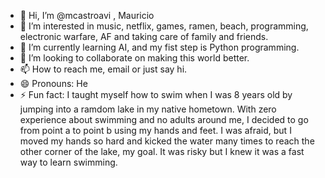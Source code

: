 - 👋 Hi, I’m @mcastroavi , Mauricio 
- 👀 I’m interested in music, netflix, games, ramen, beach, programming, electronic warfare, AF and taking care of family and friends. 
- 🌱 I’m currently learning AI, and my fist step is Python programming. 
- 💞️ I’m looking to collaborate on making this world better. 
- 📫 How to reach me, email or just say hi.
- 😄 Pronouns: He
- ⚡ Fun fact: I taught myself how to swim when I was 8 years old by jumping into a ramdom lake in my native hometown.
      With zero experience about swimming and no adults around me, I decided to go from point a to point b using my hands and feet.
      I was afraid, but I moved my hands so hard and kicked the water many times to reach the other corner of the lake, my goal.
      It was risky but I knew it was a fast way to learn swimming.    

<!---
mcastroavi/mcastroavi is a ✨ special ✨ repository because its `README.md` (this file) appears on your GitHub profile.
You can click the Preview link to take a look at your changes.
--->
